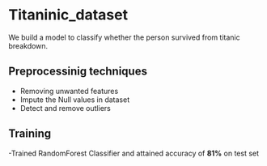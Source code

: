 # Titaninic_dataset

We build a model to classify whether the person survived from titanic breakdown. 

## Preprocessinig techniques
- Removing unwanted features
- Impute the Null values in dataset
- Detect and remove outliers

## Training
-Trained RandomForest Classifier and attained accuracy of **81%** on test set

